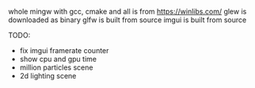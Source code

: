 whole mingw with gcc, cmake and all is from https://winlibs.com/
glew is downloaded as binary
glfw is built from source
imgui is built from source

TODO:
 - fix imgui framerate counter
 - show cpu and gpu time
 - million particles scene
 - 2d lighting scene 